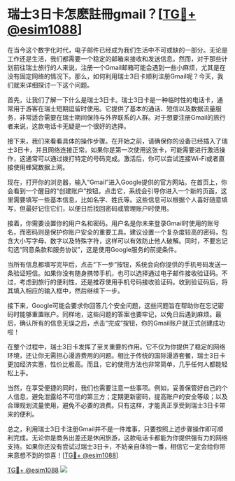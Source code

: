# 瑞士3日卡怎麽註冊gmail？[[TG💪+ @esim1088](https://t.me/s/esim1088)]

在当今这个数字化时代，电子邮件已经成为我们生活中不可或缺的一部分。无论是工作还是生活，我们都需要一个稳定的邮箱来接收和发送信息。然而，对于那些计划前往瑞士旅行的人来说，注册一个Gmail邮箱可能会遇到一些小麻烦，尤其是在没有固定网络的情况下。那么，如何利用瑞士3日卡顺利注册Gmail呢？今天，我们就来详细探讨一下这个问题。

首先，让我们了解一下什么是瑞士3日卡。瑞士3日卡是一种临时性的电话卡，通常用于游客在瑞士短期逗留时使用。它提供了基本的通话、短信以及数据流量服务，非常适合需要在瑞士期间保持与外界联系的人群。对于想要注册Gmail的旅行者来说，这款电话卡无疑是一个很好的选择。

接下来，我们来看看具体的操作步骤。在开始之前，请确保你的设备已经插入了瑞士3日卡，并且网络连接正常。如果你是第一次使用这张卡，可能需要进行激活操作，这通常可以通过拨打特定的号码完成。激活后，你可以尝试连接Wi-Fi或者直接使用蜂窝数据上网。

现在，打开你的浏览器，输入“Gmail”进入Google提供的官方网站。在首页上，你会看到一个醒目的“创建账户”按钮。点击它，系统会引导你进入一个新的页面，这里需要填写一些基本信息，比如名字、姓氏等。这些信息可以根据个人喜好随意填写，但最好记住它们，以便日后找回密码或管理账户时使用。

接着，你需要设置你的用户名和密码。用户名是你未来登录Gmail时使用的账号名，而密码则是保护你账户安全的重要工具。建议设置一个复杂度较高的密码，包含大小写字母、数字以及特殊字符，这样可以有效防止他人破解。同时，不要忘记勾选“同意条款和服务协议”，这是使用Google服务的前提条件。

当所有信息都填写完毕后，点击“下一步”按钮，系统会向你提供的手机号码发送一条验证短信。如果你没有随身携带手机，也可以选择通过电子邮件接收验证码。不过，考虑到旅行的便利性，还是推荐使用手机号码接收验证码。收到验证码后，将其填入相应的输入框中，然后继续下一步。

接下来，Google可能会要求你回答几个安全问题，这些问题旨在帮助你在忘记密码时能够重置账户。同样地，这些问题的答案也要牢记，以免日后遇到麻烦。最后，确认所有的信息无误之后，点击“完成”按钮，你的Gmail账户就正式创建成功啦！

在整个过程中，瑞士3日卡发挥了至关重要的作用。它不仅为你提供了稳定的网络环境，还让你无需担心漫游费用的问题。相比于传统的国际漫游套餐，瑞士3日卡更加经济实惠，性价比极高。而且，它的使用方法也非常简单，几乎任何人都能轻松上手。

当然，在享受便捷的同时，我们也需要注意一些事项。例如，妥善保管好自己的个人信息，避免泄露给不可信的第三方；定期更新密码，提高账户的安全等级；以及合理规划流量使用，避免不必要的浪费。只有这样，才能真正享受到瑞士3日卡带来的便利。

总之，利用瑞士3日卡注册Gmail并不是一件难事，只要按照上述步骤操作即可顺利完成。无论你是商务出差还是休闲旅游，这款电话卡都能为你提供强有力的网络支持。如果你还没有尝试过瑞士3日卡，不妨亲自体验一番，相信它一定会给你带来意想不到的惊喜！[[TG💪+ @esim1088](https://t.me/s/esim1088)]

[TG💪+ @esim1088](https://t.me/s/esim1088) ![](https://i.postimg.cc/4NQfJmqS/Snipaste-2025-05-13-00-14-12.png)